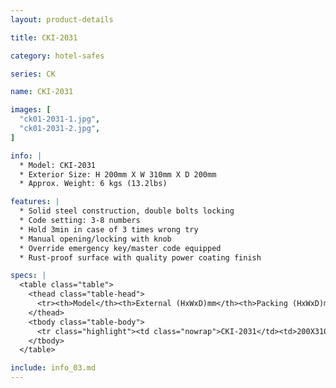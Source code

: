 ```yaml
---
layout: product-details

title: CKI-2031

category: hotel-safes

series: CK

name: CKI-2031

images: [
  "ck01-2031-1.jpg",
  "ck01-2031-2.jpg",
]

info: |
  * Model: CKI-2031
  * Exterior Size: H 200mm X W 310mm X D 200mm
  * Approx. Weight: 6 kgs (13.2lbs)

features: |
  * Solid steel construction, double bolts locking
  * Code setting: 3-8 numbers
  * Hold 3min in case of 3 times wrong try
  * Manual opening/locking with knob
  * Override emergency key/master code equipped
  * Rust-proof surface with quality power coating finish

specs: |
  <table class="table">
    <thead class="table-head">
      <tr><th>Model</th><th>External (HxWxD)mm</th><th>Packing (HxWxD)mm</th><th>Weight (kg)</th><th>Door (mm)</th><th>Body (mm)</th><th>20’FCL (pcs)</th></tr>
    </thead>
    <tbody class="table-body">
      <tr class="highlight"><td class="nowrap">CKI-2031</td><td>200X310X200</td><td>220X330X250</td><td>7</td><td>3</td><td>1.5</td><td>1540</td></tr>
    </tbody>
  </table>

include: info_03.md
---
```

